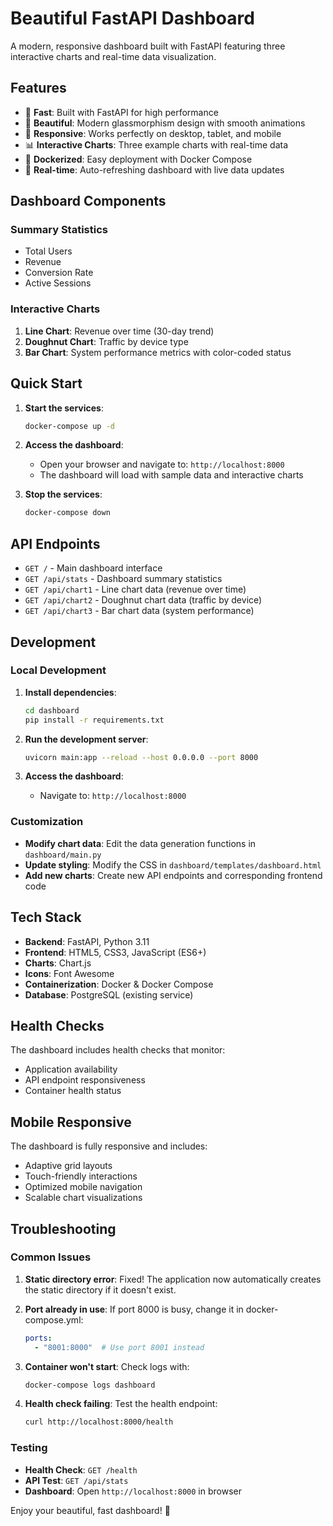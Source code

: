 # Beautiful FastAPI Dashboard

A modern, responsive dashboard built with FastAPI featuring three interactive charts and real-time data visualization.

## Features

- 🚀 **Fast**: Built with FastAPI for high performance
- 🎨 **Beautiful**: Modern glassmorphism design with smooth animations
- 📱 **Responsive**: Works perfectly on desktop, tablet, and mobile
- 📊 **Interactive Charts**: Three example charts with real-time data
- 🐳 **Dockerized**: Easy deployment with Docker Compose
- 🔄 **Real-time**: Auto-refreshing dashboard with live data updates

## Dashboard Components

### Summary Statistics
- Total Users
- Revenue
- Conversion Rate  
- Active Sessions

### Interactive Charts
1. **Line Chart**: Revenue over time (30-day trend)
2. **Doughnut Chart**: Traffic by device type
3. **Bar Chart**: System performance metrics with color-coded status

## Quick Start

1. **Start the services**:
   ```bash
   docker-compose up -d
   ```

2. **Access the dashboard**:
   - Open your browser and navigate to: `http://localhost:8000`
   - The dashboard will load with sample data and interactive charts

3. **Stop the services**:
   ```bash
   docker-compose down
   ```

## API Endpoints

- `GET /` - Main dashboard interface
- `GET /api/stats` - Dashboard summary statistics
- `GET /api/chart1` - Line chart data (revenue over time)
- `GET /api/chart2` - Doughnut chart data (traffic by device)
- `GET /api/chart3` - Bar chart data (system performance)

## Development

### Local Development

1. **Install dependencies**:
   ```bash
   cd dashboard
   pip install -r requirements.txt
   ```

2. **Run the development server**:
   ```bash
   uvicorn main:app --reload --host 0.0.0.0 --port 8000
   ```

3. **Access the dashboard**:
   - Navigate to: `http://localhost:8000`

### Customization

- **Modify chart data**: Edit the data generation functions in `dashboard/main.py`
- **Update styling**: Modify the CSS in `dashboard/templates/dashboard.html`
- **Add new charts**: Create new API endpoints and corresponding frontend code

## Tech Stack

- **Backend**: FastAPI, Python 3.11
- **Frontend**: HTML5, CSS3, JavaScript (ES6+)
- **Charts**: Chart.js
- **Icons**: Font Awesome
- **Containerization**: Docker & Docker Compose
- **Database**: PostgreSQL (existing service)

## Health Checks

The dashboard includes health checks that monitor:
- Application availability
- API endpoint responsiveness
- Container health status

## Mobile Responsive

The dashboard is fully responsive and includes:
- Adaptive grid layouts
- Touch-friendly interactions
- Optimized mobile navigation
- Scalable chart visualizations

## Troubleshooting

### Common Issues

1. **Static directory error**: Fixed! The application now automatically creates the static directory if it doesn't exist.

2. **Port already in use**: If port 8000 is busy, change it in docker-compose.yml:
   ```yaml
   ports:
     - "8001:8000"  # Use port 8001 instead
   ```

3. **Container won't start**: Check logs with:
   ```bash
   docker-compose logs dashboard
   ```

4. **Health check failing**: Test the health endpoint:
   ```bash
   curl http://localhost:8000/health
   ```

### Testing

- **Health Check**: `GET /health`
- **API Test**: `GET /api/stats`
- **Dashboard**: Open `http://localhost:8000` in browser

Enjoy your beautiful, fast dashboard! 🎉